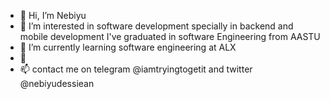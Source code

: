- 👋 Hi, I’m Nebiyu
- 👀 I’m interested in software development specially in backend and mobile development
I've graduated in software Engineering from AASTU
- 🌱 I’m currently learning software engineering at ALX
- 💞
- 📫 contact me on telegram @iamtryingtogetit 
and twitter @nebiyudessiean

<!---
nebiyudessiean/nebiyudessiean is a ✨ special ✨ repository because its `README.md` (this file) appears on your GitHub profile.
You can click the Preview link to take a look at your changes.
--->
